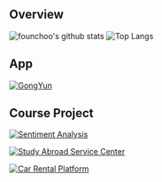 ## Overview

![founchoo's github stats](https://github-readme-stats.vercel.app/api?username=founchoo&hide_border=true&show_icons=true&count_private=true&include_all_commits=true&rank_icon=github&hide_title=true)
![Top Langs](https://github-readme-stats.vercel.app/api/top-langs/?username=founchoo&hide_border=true&layout=compact)

## App

[![GongYun](https://github-readme-stats.vercel.app/api/pin/?username=founchoo&repo=CampusHelper)](https://github.com/founchoo/GongYun-for-Android)

## Course Project

[![Sentiment Analysis](https://github-readme-stats.vercel.app/api/pin/?username=founchoo&repo=sentiment_analysis)](https://github.com/founchoo/sentiment_analysis)

[![Study Abroad Service Center](https://github-readme-stats.vercel.app/api/pin/?username=founchoo&repo=sasc)](https://github.com/founchoo/sasc)

[![Car Rental Platform](https://github-readme-stats.vercel.app/api/pin/?username=founchoo&repo=car-rental-platform-vite-mdb)](https://github.com/founchoo/car-rental-platform-vite-mdb)
